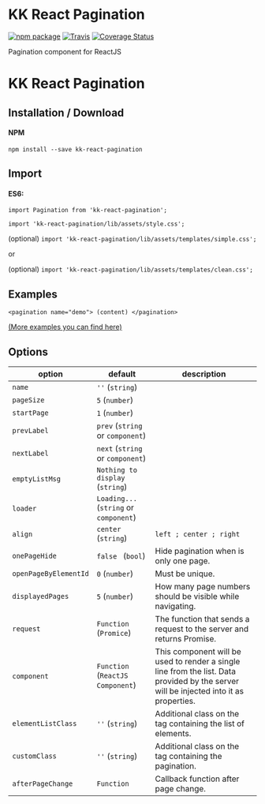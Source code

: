# KK React Pagination

[![npm package](https://img.shields.io/npm/v/kk-react-pagination.png?style=flat-square)](https://www.npmjs.org/package/kk-react-pagination)
[![Travis](https://travis-ci.org/KrzysiekF/kk-react-pagination.svg?style=flat-square)](https://travis-ci.org/KrzysiekF/kk-react-pagination)
[![Coverage Status](https://coveralls.io/repos/github/KrzysiekF/kk-react-pagination/badge.svg?branch=master&style=flat-square)](https://coveralls.io/github/KrzysiekF/kk-react-pagination?branch=master)


Pagination component for ReactJS


KK React Pagination
===================

Installation / Download
-----------------------

#### NPM
`npm install --save kk-react-pagination`
                
Import
--------
#### ES6:
`import Pagination from 'kk-react-pagination';`

`import 'kk-react-pagination/lib/assets/style.css';`

(optional) `import 'kk-react-pagination/lib/assets/templates/simple.css';`

or

(optional) `import 'kk-react-pagination/lib/assets/templates/clean.css';`

Examples
--------
`<pagination name="demo"> (content) </pagination>`

[(More examples you can find here)](https://krzysiekf.github.io/kk-react-pagination/)

Options
-------

| option      | default         | description |
|-------------|-----------------|-------------|
| `name`      | `''` (`string`) |             |
| `pageSize`  | `5` (`number`)  |             |
| `startPage` | `1` (`number`)  |             |
| `prevLabel` | `prev` (`string` or `component`)  |             |
| `nextLabel` | `next` (`string` or `component`)  |             |
| `emptyListMsg` | `Nothing to display` (`string`)  |             |
| `loader` | `Loading...` (`string` or `component`)  |             |
| `align` | `center` (`string`)  | `left ; center ; right` |
| `onePageHide` | `false ` (`bool`)  | Hide pagination when is only one page. |
| `openPageByElementId` | `0` (`number`)  | Must be unique. |
| `displayedPages` | `5` (`number`)  | How many page numbers should be visible while navigating. |
| `request` | `Function` (`Promice`)  | The function that sends a request to the server and returns Promise. |
| `component` | `Function` (`ReactJS Component`)  | This component will be used to render a single line from the list. Data provided by the server will be injected into it as properties. |
| `elementListClass` | `''` (`string`)  | Additional class on the tag containing the list of elements. |
| `customClass` | `''` (`string`)  | Additional class on the tag containing the pagination. |
| `afterPageChange` | `Function`  | Callback function after page change. |
